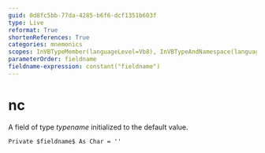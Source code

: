 ```yaml
---
guid: 0d8fc5bb-77da-4285-b6f6-dcf1351b603f
type: Live
reformat: True
shortenReferences: True
categories: mnemonics
scopes: InVBTypeMember(languageLevel=Vb8), InVBTypeAndNamespace(languageLevel=Vb8)
parameterOrder: fieldname
fieldname-expression: constant("fieldname")
---
```


# nc

A field of type $typename$ initialized to the default value.

```
Private $fieldname$ As Char = ''
```
